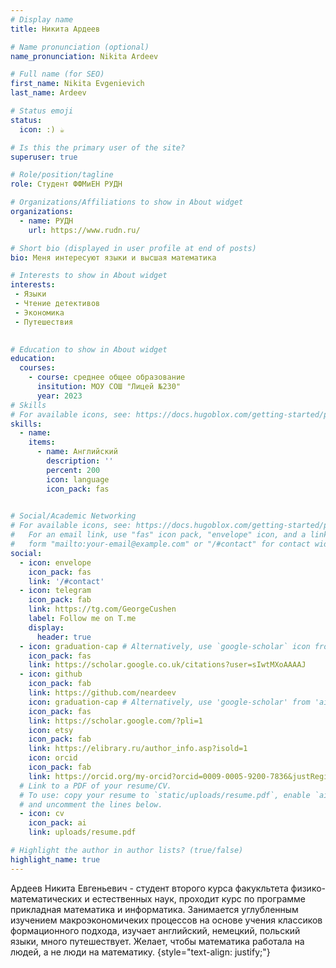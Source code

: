 ```yaml
---
# Display name
title: Никита Ардеев

# Name pronunciation (optional)
name_pronunciation: Nikita Ardeev

# Full name (for SEO)
first_name: Nikita Evgenievich
last_name: Ardeev

# Status emoji
status:
  icon: :) ☕️

# Is this the primary user of the site?
superuser: true

# Role/position/tagline
role: Студент ФФМиЕН РУДН

# Organizations/Affiliations to show in About widget
organizations:
  - name: РУДН
    url: https://www.rudn.ru/

# Short bio (displayed in user profile at end of posts)
bio: Меня интересуют языки и высшая математика

# Interests to show in About widget
interests:
 - Языки
 - Чтение детективов
 - Экономика
 - Путешествия
  

# Education to show in About widget
education:
  courses:
    - course: среднее общее образование
      insitution: МОУ СОШ "Лицей №230"
      year: 2023
# Skills
# For available icons, see: https://docs.hugoblox.com/getting-started/page-builder/#icons
skills:
  - name: 
    items:
      - name: Английский
        description: ''
        percent: 200
        icon: language
        icon_pack: fas
  

# Social/Academic Networking
# For available icons, see: https://docs.hugoblox.com/getting-started/page-builder/#icons
#   For an email link, use "fas" icon pack, "envelope" icon, and a link in the
#   form "mailto:your-email@example.com" or "/#contact" for contact widget.
social:
  - icon: envelope
    icon_pack: fas
    link: '/#contact'
  - icon: telegram
    icon_pack: fab
    link: https://tg.com/GeorgeCushen
    label: Follow me on T.me
    display:
      header: true
  - icon: graduation-cap # Alternatively, use `google-scholar` icon from `ai` icon pack
    icon_pack: fas
    link: https://scholar.google.co.uk/citations?user=sIwtMXoAAAAJ
  - icon: github
    icon_pack: fab
    link: https://github.com/neardeev
    icon: graduation-cap # Alternatively, use 'google-scholar' from 'ai' icon pack
    icon_pack: fas
    link: https://scholar.google.com/?pli=1
    icon: etsy
    icon_pack: fab
    link: https://elibrary.ru/author_info.asp?isold=1
    icon: orcid
    icon_pack: fab
    link: https://orcid.org/my-orcid?orcid=0009-0005-9200-7836&justRegistered=true
  # Link to a PDF of your resume/CV.
  # To use: copy your resume to `static/uploads/resume.pdf`, enable `ai` icons in `params.yaml`,
  # and uncomment the lines below.
  - icon: cv
    icon_pack: ai
    link: uploads/resume.pdf

# Highlight the author in author lists? (true/false)
highlight_name: true
---
```


Ардеев Никита Евгеньевич - студент второго курса факукльтета физико-математических и естественных наук, проходит курс по программе прикладная математика и информатика. Занимается углубленным изучением макроэкономичеких процессов на основе учения классиков формационного подхода, изучает английский, немецкий, польский языки, много путешествует. Желает, чтобы математика работала на людей, а не люди на математику.
{style="text-align: justify;"}
